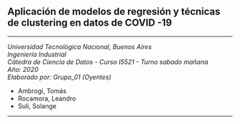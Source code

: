 ## Aplicación de modelos de regresión y técnicas de clustering en datos de COVID -19
___
_Universidad Tecnológica Nacional, Buenos Aires_<br/>
_Ingeniería Industrial_<br/>
_Cátedra de Ciencia de Datos - Curso I5521 - Turno sabado mañana_<br/>
_Año: 2020_<br/>
_Elaborado por: Grupo_01 (Oyentes)_
* Ambrogi, Tomás<br/>
* Rocamora, Leandro<br/>
* Suli, Solange<br/>
___
